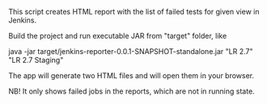 This script creates HTML report with the list of failed tests for given view in Jenkins.

Build the project and run executable JAR from "target" folder, like

java -jar target/jenkins-reporter-0.0.1-SNAPSHOT-standalone.jar "LR 2.7" "LR 2.7 Staging"

The app will generate two HTML files and will open them in your browser.

NB! It only shows failed jobs in the reports, which are not in running state.  